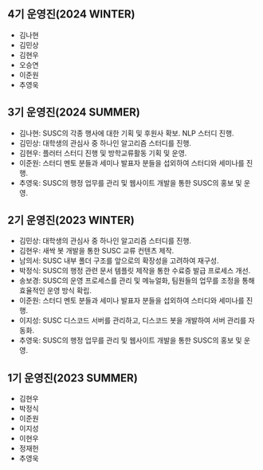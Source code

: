 ## 4기 운영진(2024 WINTER)
- 김나현
- 김민상
- 김현우
- 오승연
- 이준원
- 추영욱


## 3기 운영진(2024 SUMMER)
- 김나현: SUSC의 각종 행사에 대한 기획 및 후원사 확보. NLP 스터디 진행.
- 김민상: 대학생의 관심사 중 하나인 알고리즘 스터디를 진행.
- 김현우: 플러터 스터디 진행 및 방학교류활동 기획 및 운영.
- 이준원: 스터디 멘토 분들과 세미나 발표자 분들을 섭외하여 스터디와 세미나를 진행.
- 추영욱: SUSC의 행정 업무를 관리 및 웹사이트 개발을 통한 SUSC의 홍보 및 운영.


## 2기 운영진(2023 WINTER)
- 김민상: 대학생의 관심사 중 하나인 알고리즘 스터디를 진행.
- 김현우: 새싹 봇 개발을 통한 SUSC 교류 컨텐츠 제작.
- 남의서: SUSC 내부 폴더 구조를 앞으로의 확장성을 고려하여 재구성.
- 박정식: SUSC의 행정 관련 문서 템플릿 제작을 통한 수료증 발급 프로세스 개선.
- 송보경: SUSC의 운영 프로세스를 관리 및 메뉴얼화, 팀원들의 업무를 조정을 통해 효율적인 운영 방식 확립.
- 이준원: 스터디 멘토 분들과 세미나 발표자 분들을 섭외하여 스터디와 세미나를 진행.
- 이지성: SUSC 디스코드 서버를 관리하고, 디스코드 봇을 개발하여 서버 관리를 자동화.
- 추영욱: SUSC의 행정 업무를 관리 및 웹사이트 개발을 통한 SUSC의 홍보 및 운영.


## 1기 운영진(2023 SUMMER)
- 김현우
- 박정식
- 이준원
- 이지성
- 이현우
- 정재헌
- 추영욱